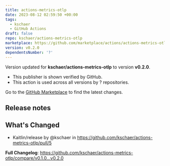 ```yaml
---
title: actions-metrics-otlp
date: 2023-08-12 02:59:50 +00:00
tags:
  - kschaer
  - GitHub Actions
draft: false
repo: kschaer/actions-metrics-otlp
marketplace: https://github.com/marketplace/actions/actions-metrics-otlp
version: v0.2.0
dependentsNumber: '?'
---
```



Version updated for **kschaer/actions-metrics-otlp** to version **v0.2.0**.
- This publisher is shown verified by GitHub.
- This action is used across all versions by ? repositories.

Go to the [GitHub Marketplace](https://github.com/marketplace/actions/actions-metrics-otlp) to find the latest changes.

## Release notes

## What's Changed
* Kaitlin/release by @kschaer in https://github.com/kschaer/actions-metrics-otlp/pull/5


**Full Changelog**: https://github.com/kschaer/actions-metrics-otlp/compare/v0.1.0...v0.2.0
